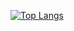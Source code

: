 [![Top Langs](https://github-readme-stats.vercel.app/api/top-langs/?username=Alecnm&layout=compact)](https://github.com/anuraghazra/github-readme-stats)

